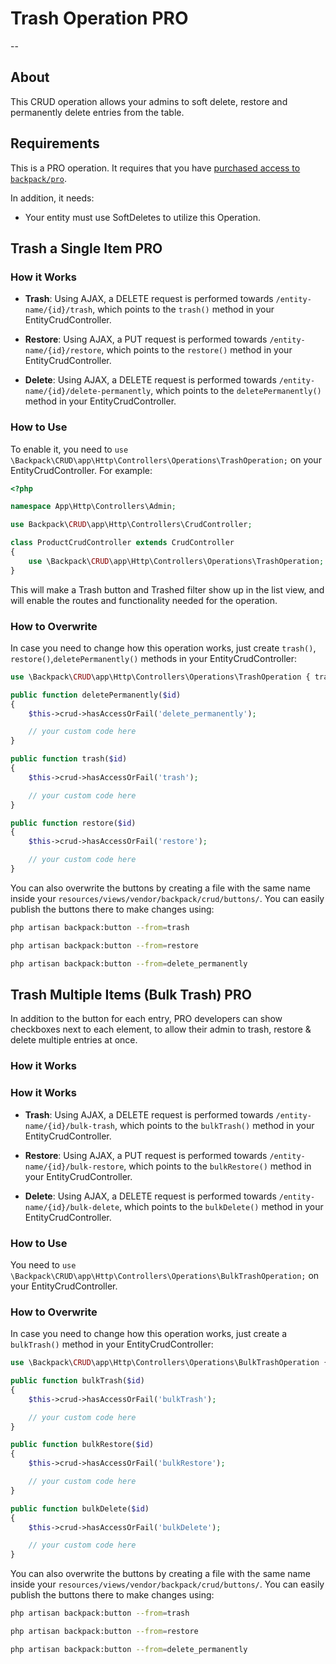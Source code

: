 # Trash Operation <span class="badge badge-info">PRO</span>

--

<a name="about"></a>
## About

This CRUD operation allows your admins to soft delete, restore and permanently delete entries from the table.

<a name="requirements"></a>
## Requirements

This is a <span class="badge badge-info">PRO</span> operation. It requires that you have [purchased access to `backpack/pro`](https://backpackforlaravel.com/products/pro-for-unlimited-projects).

In addition, it needs:
- Your entity must use SoftDeletes to utilize this Operation.

<a name="trash-a-single-item"></a>
## Trash a Single Item <span class="badge badge-info">PRO</span>

<a name="how-it-works"></a>
### How it Works
- **Trash**:
Using AJAX, a DELETE request is performed towards ```/entity-name/{id}/trash```, which points to the ```trash()``` method in your EntityCrudController.

- **Restore**:
Using AJAX, a PUT request is performed towards ```/entity-name/{id}/restore```, which points to the ```restore()``` method in your EntityCrudController.

- **Delete**:
Using AJAX, a DELETE request is performed towards ```/entity-name/{id}/delete-permanently```, which points to the ```deletePermanently()``` method in your EntityCrudController.

<a name="enabling"></a>
### How to Use

To enable it, you need to ```use \Backpack\CRUD\app\Http\Controllers\Operations\TrashOperation;``` on your EntityCrudController. For example:

```php
<?php

namespace App\Http\Controllers\Admin;

use Backpack\CRUD\app\Http\Controllers\CrudController;

class ProductCrudController extends CrudController
{
    use \Backpack\CRUD\app\Http\Controllers\Operations\TrashOperation;
}
```

This will make a Trash button and Trashed filter show up in the list view, and will enable the routes and functionality needed for the operation.

<a name="how-to-overwrite"></a>
### How to Overwrite

In case you need to change how this operation works, just create ```trash()```, ```restore()```,```deletePermanently()``` methods in your EntityCrudController:

```php
use \Backpack\CRUD\app\Http\Controllers\Operations\TrashOperation { trash as traitTrash; }

public function deletePermanently($id)
{
    $this->crud->hasAccessOrFail('delete_permanently');

    // your custom code here
}

public function trash($id)
{
    $this->crud->hasAccessOrFail('trash');

    // your custom code here
}

public function restore($id)
{
    $this->crud->hasAccessOrFail('restore');

    // your custom code here
}
```

You can also overwrite the buttons by creating a file with the same name inside your ```resources/views/vendor/backpack/crud/buttons/```. You can easily publish the buttons there to make changes using:

```zsh
php artisan backpack:button --from=trash

php artisan backpack:button --from=restore

php artisan backpack:button --from=delete_permanently
```

<a name="trash-multiple-items-bulk-trash"></a>
## Trash Multiple Items (Bulk Trash) <span class="badge badge-info">PRO</span>

In addition to the button for each entry, <span class="badge badge-info">PRO</span> developers can show checkboxes next to each element, to allow their admin to trash, restore & delete multiple entries at once.


<a name="how-it-works"></a>
### How it Works

### How it Works
- **Trash**:
Using AJAX, a DELETE request is performed towards ```/entity-name/{id}/bulk-trash```, which points to the ```bulkTrash()``` method in your EntityCrudController.

- **Restore**:
Using AJAX, a PUT request is performed towards ```/entity-name/{id}/bulk-restore```, which points to the ```bulkRestore()``` method in your EntityCrudController.

- **Delete**:
Using AJAX, a DELETE request is performed towards ```/entity-name/{id}/bulk-delete```, which points to the ```bulkDelete()``` method in your EntityCrudController.

<a name="enabling"></a>
### How to Use

You need to ```use \Backpack\CRUD\app\Http\Controllers\Operations\BulkTrashOperation;``` on your EntityCrudController.

<a name="how-to-overwrite"></a>
### How to Overwrite

In case you need to change how this operation works, just create a ```bulkTrash()``` method in your EntityCrudController:

```php
use \Backpack\CRUD\app\Http\Controllers\Operations\BulkTrashOperation { bulkTrash as traitBulkTrash; }

public function bulkTrash($id)
{
    $this->crud->hasAccessOrFail('bulkTrash');

    // your custom code here
}

public function bulkRestore($id)
{
    $this->crud->hasAccessOrFail('bulkRestore');

    // your custom code here
}

public function bulkDelete($id)
{
    $this->crud->hasAccessOrFail('bulkDelete');

    // your custom code here
}
```

You can also overwrite the buttons by creating a file with the same name inside your ```resources/views/vendor/backpack/crud/buttons/```. You can easily publish the buttons there to make changes using:

```zsh
php artisan backpack:button --from=trash

php artisan backpack:button --from=restore

php artisan backpack:button --from=delete_permanently
```
